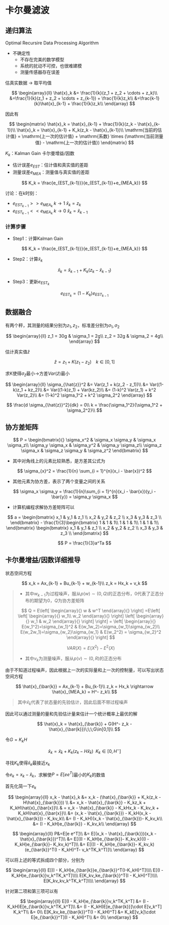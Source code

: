 # 卡尔曼滤波

## 递归算法

Optimal Recursire Data Processing Algorithm

* 不确定性
  * 不存在完美的数学模型
  * 系统的扰动不可控，也很难建模
  * 测量传感器存在误差

估真实数据 -> 取平均值

$$
\begin{array}{ll}
\hat{x}_k &= \frac{1}{k}(z_1 + z_2 + \cdots + z_k)\\
&=\frac{1}{k}(z_1 + z_2 + \cdots + z_{k-1}) + \frac{1}{k}z_k\\
&=\frac{k-1}{k}\hat{x}_{k-1} + \frac{1}{k}z_k\\
\end{array}
$$

因此有

$$
\begin{matrix}
  \hat{x}_k = \hat{x}_{k-1} + \frac{1}{k}(z_k - \hat{x}_{k-1})\\
\hat{x}_k = \hat{x}_{k-1} + K_k(z_k - \hat{x}_{k-1})\\
\mathrm{当前的估计值} = \mathrm{上一次的估计值} + \mathrm{系数} \times (\mathrm{当前测量值} - \mathrm{上一次的估计值})
\end{matrix}
$$

$K_k$：Kalman Gain 卡尔曼增益/因数

* 估计误差$e_{EST}$：估计值和真实值的差距
* 测量误差$e_{MEA}$：测量值与真实值的差距

$$
K_k = \frac{e_{EST_{k-1}}}{e_{EST_{k-1}}+e_{MEA_k}}
$$

讨论：在$k$时刻：

* $e_{EST_{k-1}} >> e_{MEA_{k}}\; k\rightarrow1\;\hat{x}_k = z_k$
* $e_{EST_{k-1}}<<e_{MEA_k}\;k\rightarrow 0\; \hat{x}_k = \hat{x}_{k-1}$

### 计算步骤

* Step1：计算Kalman Gain

$$
K_k = \frac{e_{EST_{k-1}}}{e_{EST_{k-1}}+e_{MEA_k}}
$$

* Step2：计算$\hat{x}_k$

$$
\hat{x}_k = \hat{x}_{k-1} + K_k(z_k - \hat{x}_{k-1})
$$

* Step3：更新$e_{EST_k}$

$$
e_{EST_k} = (1-K_k)e_{EST_{k-1}}
$$

## 数据融合

有两个秤，其测量的结果分别为$z_1,z_2$，标准差分别为$\sigma_1, \sigma_2$

$$
\begin{array}{ll}
z_1 = 30g & \sigma_1 = 2g\\
z_2 = 32g & \sigma_2 = 4g\\
\end{array}
$$

估计真实值$\hat{z}$

$$
\hat{z} = z_1 + K(z_1 - z_2)\;\;\;\;k\in[0,1]
$$

求K使得$\sigma_{\hat{z}}$最小->方差$Var(\hat{z})$最小

$$
\begin{array}{ll}
\sigma_{\hat{z}}^2 &= Var(z_1 + k(z_2 - z_1))\\  
&= Var((1-k)z_1 + kz_2)\\
&= Var((1-k)z_1) + Var(kz_2)\\
&= (1-k)^2 Var(z_1) + k^2 Var(z_2)\\
&= (1-k)^2 \sigma_1^2 + k^2 \sigma_2^2
\end{array}
$$

$$
\frac{d \sigma_{\hat{z}}^2}{dk} = 0\\
k = \frac{\sigma_1^2}{\sigma_1^2 + \sigma_2^2}\\
$$

## 协方差矩阵

$$
P = \begin{bmatrix}{}
\sigma_x^2 & \sigma_x \sigma_y & \sigma_x \sigma_z\\
\sigma_y \sigma_x & \sigma_y^2 & \sigma_y \sigma_z\\
\sigma_z \sigma_x & \sigma_z \sigma_y & \sigma_z^2
\end{bmatrix}
$$

* 其中对角线上的元素比较熟悉，是方差其公式为

$$
\sigma_{x}^2 = \frac{1}{n} \sum_{i = 1}^{n}(x_i - \bar{x})^2
$$

* 其他元素为协方差，表示了两个变量之间的关系

$$
\sigma_x \sigma_y = \frac{1}{n}\sum_{i = 1}^{n}(x_i - \bar{x})(y_i - \bar{y}) = \sigma_y \sigma_x
$$

* 计算机编程求解协方差矩阵可以

$$
a = \begin{bmatrix}
  x_1 & y_1 & z_1 \\
  x_2 & y_2 & z_2 \\
  x_3 & y_3 & z_3 \\
\end{bmatrix} - \frac{1}{3}\begin{bmatrix}
  1 & 1 & 1\\
  1 & 1 & 1\\
  1 & 1 & 1\\
\end{bmatrix} \begin{bmatrix}
  x_1 & y_1 & z_1 \\
  x_2 & y_2 & z_2 \\
  x_3 & y_3 & z_3 \\
\end{bmatrix}
$$

$$
P = \frac{1}{3}a^Ta
$$

## 卡尔曼增益/因数详细推导

状态空间方程

$$
x_k = Ax_{k-1} + Bu_{k-1} + w_{k-1}\\
z_k = Hx_k + v_k
$$

> * 其中$w_{k-1}$为过程噪声，服从$p(w)\sim(0,Q)$的正态分布，$0$代表了正态分布的期望为$0$，$Q$为协方差矩阵
>
> $$
> Q = E\left[
> \begin{array}{}
> w & w^T
> \end{array}{}
> \right]
> =E\left[
> \left[
> \begin{array}{}
> w_1\\
> w_2
> \end{array}{}
> \right]
> \left[
> \begin{array}{}
> w_1 & w_2
> \end{array}{}
> \right]
> \right] = \left[
> \begin{array}{}
> E(w_1^2)=\sigma_{w_1}^2 & E(w_1w_2)=\sigma_{w_1}\sigma_{w_2}\\
> E(w_2w_1)=\sigma_{w_2}\sigma_{w_1} & E(w_2^2) = \sigma_{w_2}^2
> \end{array}{}
> \right]
> $$
>
> $$
> VAR(X) = E(X^2) - E^2(X)
> $$
>
> * 其中$v_k$为测量噪声，服从$p(v)\sim (0,R)$的正态分布

由于不知道过程噪声，因此根据上一次的实际量和上一次的控制量，可以写出状态空间方程

$$
\hat{x}_{\bar{k}} = Ax_{k-1} + Bu_{k-1}\\
z_k = Hx_k \rightarrow \hat{x}_{MEA_k} = H^- z_k\\
$$

> 其中$\hat{x}_{\bar{k}}$代表了状态量的先验估计，因此后面不带过程噪声

因此可以通过测量的量和先验估计量来估计一个统计概率上最优的解

$$
\hat{x}_k = \hat{x}_{\bar{k}} + G(H^- z_k - \hat{x}_{\bar{k}})\;\;\;G\in[0,1]\\
$$

令$G = K_k H$

$$
\hat{x}_k = \hat{x}_{\bar{k}} + K_k(z_k - H\hat{x}_{\bar{k}})\;\;K_k \in[0, H^-]
$$

寻找$K_k$使得$\hat{x}_k$最接近$x_k$

令$e_k = x_k - \hat{x}_k$，求解使$P=E[e e^T]$最小的$K_k$的数值

首先化简一下$e_k$

$$
\begin{array}{ll}
x_k - \hat{x}_k &= x_k - (\hat{x}_{\bar{k}} + K_k(z_k - H\hat{x}_{\bar{k}})) \\
&= x_k - \hat{x}_{\bar{k}} - K_kz_k + K_kH\hat{x}_{\bar{x}}\\
& = x_k - \hat{x}_{\bar{k}} - K_kHx_k - K_kv_k + K_kH\hat{x}_{\bar{x}}\\
&= (x_k - \hat{x}_{\bar{k}}) - K_kH(x_k - \hat{x}_{\bar{k}}) - K_kv_k\\
&= (I - K_kH)(x_k - \hat{x}_{\bar{k}})- K_kv_k\\
&= (I - K_kH)e_{\bar{k}} - K_kv_k\\
\end{array}
$$

$$
\begin{array}{ll}
  P&=E[e e^T]\\
  &= E[(x_k - \hat{x}_{\bar{k}})(x_k - \hat{x}_{\bar{k}})^T]\\
  &= E[((I - K_kH)e_{\bar{k}}- K_kv_k)((I - K_kH)e_{\bar{k}}- K_kv_k)^T]\\
  &= E[((I - K_kH)e_{\bar{k}}- K_kv_k)(e_{\bar{k}}^T(I - K_kH)^T- v_k^TK_k^T)]\\
\end{array}
$$

可以将上述的等式拆成四个部分，分别为

$$
\begin{array}{ll}
  E[(I - K_kH)e_{\bar{k}}e_{\bar{k}}^T(I-K_kH)^T]\\\\
  E[(I - K_kH)e_{\bar{k}}v_k^TK_k^T]\\\\
  E[K_kv_ke_{\bar{k}}^T(I - K_kH)^T]\\\\
  E[K_kv_kv_k^TK_k^T]\\\\
\end{array}
$$

针对第二项和第三项可以有

$$
\begin{array}{ll}
  E[(I - K_kH)e_{\bar{k}}v_k^TK_k^T] &= (I - K_kH)E[e_{\bar{k}}v_k^TK_k^T]\\
  &= (I - K_kH)E[e_{\bar{k}}]\cdot E[v_k^T] K_k^T\\
  &= 0\\
  E[K_kv_ke_{\bar{k}}^T(I - K_kH)^T] &= K_kE[v_k]\cdot E[e_{\bar{k}}^T](I - K_kH)^T\\
  &= 0\\
\end{array}
$$
